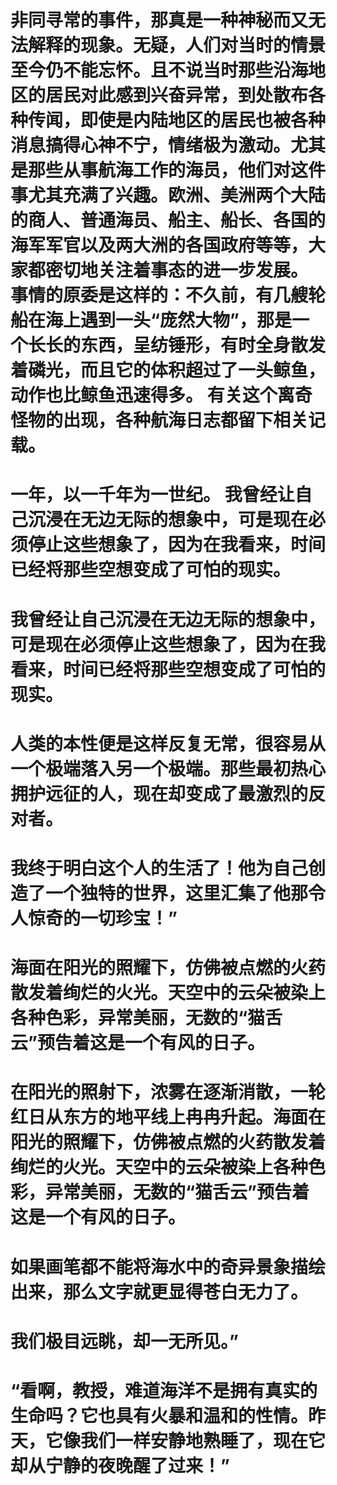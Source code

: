 

非同寻常的事件，那真是一种神秘而又无法解释的现象。无疑，人们对当时的情景至今仍不能忘怀。且不说当时那些沿海地区的居民对此感到兴奋异常，到处散布各种传闻，即使是内陆地区的居民也被各种消息搞得心神不宁，情绪极为激动。尤其是那些从事航海工作的海员，他们对这件事尤其充满了兴趣。欧洲、美洲两个大陆的商人、普通海员、船主、船长、各国的海军军官以及两大洲的各国政府等等，大家都密切地关注着事态的进一步发展。 事情的原委是这样的：不久前，有几艘轮船在海上遇到一头“庞然大物”，那是一个长长的东西，呈纺锤形，有时全身散发着磷光，而且它的体积超过了一头鲸鱼，动作也比鲸鱼迅速得多。 有关这个离奇怪物的出现，各种航海日志都留下相关记载。
==========

一年，以一千年为一世纪。 我曾经让自己沉浸在无边无际的想象中，可是现在必须停止这些想象了，因为在我看来，时间已经将那些空想变成了可怕的现实。
==========

我曾经让自己沉浸在无边无际的想象中，可是现在必须停止这些想象了，因为在我看来，时间已经将那些空想变成了可怕的现实。
==========


人类的本性便是这样反复无常，很容易从一个极端落入另一个极端。那些最初热心拥护远征的人，现在却变成了最激烈的反对者。
==========


我终于明白这个人的生活了！他为自己创造了一个独特的世界，这里汇集了他那令人惊奇的一切珍宝！”
==========


海面在阳光的照耀下，仿佛被点燃的火药散发着绚烂的火光。天空中的云朵被染上各种色彩，异常美丽，无数的“猫舌云”预告着这是一个有风的日子。
==========



在阳光的照射下，浓雾在逐渐消散，一轮红日从东方的地平线上冉冉升起。海面在阳光的照耀下，仿佛被点燃的火药散发着绚烂的火光。天空中的云朵被染上各种色彩，异常美丽，无数的“猫舌云”预告着这是一个有风的日子。
==========


如果画笔都不能将海水中的奇异景象描绘出来，那么文字就更显得苍白无力了。
==========


我们极目远眺，却一无所见。”
==========


“看啊，教授，难道海洋不是拥有真实的生命吗？它也具有火暴和温和的性情。昨天，它像我们一样安静地熟睡了，现在它却从宁静的夜晚醒了过来！”
==========